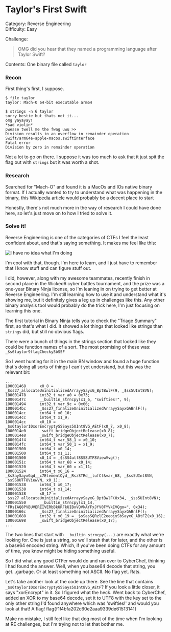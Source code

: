 # Taylor's First Swift
Category: Reverse Engineering<br>
Difficulty: Easy

Challenge:
> OMG did you hear that they named a programming language after Taylor Swift?
> 
Contents: One binary file called `taylor`

### Recon
First thing's first, I suppose.
```
$ file taylor
taylor: Mach-O 64-bit executable arm64

$ strings -n 6 taylor
sorry bestie but thats not it...
omg yayayay!
*sad violin*
pwease twell me the fwag uwu >> 
Division results in an overflow in remainder operation
Swift/arm64e-apple-macos.swiftinterface
Fatal error
Division by zero in remainder operation
```
Not a lot to go on there. I suppose it was too much to ask that it just spit the flag out with `strings` but it was
worth a shot.

### Research
Searched for "Mach-O" and found it is a MacOs and IOs native binary format. If I actually wanted to try to understand
what was happening in the binary, this [Wikipedia article](https://en.wikipedia.org/wiki/Mach-O) would probably be a
decent place to start

Honestly, there's not much more in the way of research I could have done here, so let's just move on to how I tried
to solve it.

### Solve it!
Reverse Engineering is one of the categories of CTFs I feel the least confident about, and that's saying something.
It makes me feel like this:

![I have no idea what I'm doing](https://i.kym-cdn.com/photos/images/newsfeed/000/234/765/b7e.jpg)

I'm cool with that, though. I'm here to learn, and I just have to remember that I know stuff and can figure stuff out.

I did, however, along with my awesome teammates, recently finish in second place in the Wicked6 cyber battles
tournament, and the prize was a one-year Binary Ninja license, so I'm leaning in on trying to get better at Reverse
Engineering. I'm still learning how to use it and understand what it's showing me, but it definitely gives a leg up
in challenges like this. Any other binary analysis tool would probably do the trick here, I'm just focusing on
learning this one.

The first tutorial in Binary Ninja tells you to check the "Triage Summary" first, so that's what I did. It showed a lot
things that looked like strings than `strings` did, but still no obvious flags.

There were a bunch of things in the strings section that looked like they could be function names of a sort.
The most promising of these was: `_$s6taylor9flagCheckySbSSF`

So I went hunting for it in the main BN window and found a huge function that's doing all sorts of things I can't yet
understand, but this was the relevant bit:

```commandline
...
100001468      x0_8 = _$ss27_allocateUninitializedArrayySayxG_BptBwlF(9, _$ss5UInt8VN);
100001478      int32_t var_a0 = 0x73;
10000147c      __builtin_strncpy(x1_6, "swifties!", 9);
100001494      int32_t var_9c = 0x66;
1000014bc      _$ss27_finalizeUninitializedArrayySayxGABnlF();
1000014cc      int64_t x0_10;
1000014cc      int64_t x1_9;
1000014cc      x0_10 = _$s6taylor10xorEncryptySSSays5UInt8VG_AEtF(x0_7, x0_8);
1000014e0      _swift_bridgeObjectRelease(x0_8);
1000014e8      _swift_bridgeObjectRelease(x0_7);
1000014f4      int64_t var_58_1 = x0_10;
1000014fc      int64_t var_50_1 = x1_9;
100001500      int64_t x0_14;
100001500      int64_t x1_11;
100001500      x0_14 = _$sSS4utf8SS8UTF8ViewVvg();
10000151c      int64_t var_68 = x0_14;
100001520      int64_t var_60 = x1_11;
100001524      int64_t x0_16 = _$sSaySayxGqd__c7ElementQyd__RszSTRd__lufC(&var_68, _$ss5UInt8VN, _$sSS8UTF8ViewVN, x0_1);
100001538      int64_t x0_17;
100001538      int64_t x1_14;
100001538      x0_17 = _$ss27_allocateUninitializedArrayySayxG_BptBwlF(0x34, _$ss5UInt8VN);
100001550      __builtin_strncpy(x1_14, "FRsIAQ8PVBUVEREIVERbBkURFkUIBxVQVkAYFxJfV0FYVkIVQgo=", 0x34);
10000166c      _$ss27_finalizeUninitializedArrayySayxGABnlF();
100001688      int32_t x0_19 = _$sSasSQRzlE2eeoiySbSayxG_ABtFZ(x0_16);
100001698      _swift_bridgeObjectRelease(x0_17);
...
```
The two lines that start with `__builtin_strncpy(...)` are exactly what we're looking for. One is just a string,
so we'll stash that for later, and the other is a base64 encoded string. Which, if you've been doing CTFs for any
amount of time, you know might be hiding something useful.

So I did what any good CTFer would do and ran over to CyberChef, thinking I had found the answer. Well, when you
base64 decode that string, you get...garbage. Or at least something not ASCII. No flag yet. Rats.

Let's take another look at the code up there. See the line that contains `_$s6taylor10xorEncryptySSSays5UInt8VG_AEtF`?
If you look a little closer, it says "xorEncrypt" in it. So I figured what the heck. Went back to CyberChef, added an
XOR to my base64 decode, set it to UTF8 with the key set to the only other string I'd found anywhere which was
'swifties!' and would you look at that! A flag! flag{f1f4bfa202c60e2aaa9339de61513141}

Make no mistake, I still feel like that dog most of the time when I'm looking at RE challenges, but I'm trying not
to let that bother me.